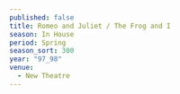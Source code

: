 ```yaml
---
published: false
title: Romeo and Juliet / The Frog and I
season: In House
period: Spring
season_sort: 300
year: "97_98"
venue:
  - New Theatre
---
```




